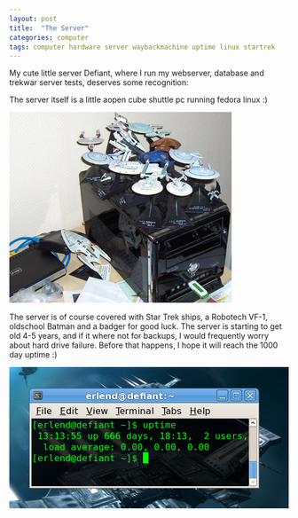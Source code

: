 ```yaml
---
layout: post
title:  "The Server"
categories: computer
tags: computer hardware server waybackmachine uptime linux startrek
---
```


My cute little server Defiant, where I run my webserver, database and trekwar server tests, deserves some recognition:

The server itself is a little aopen cube shuttle pc running fedora linux :)

![Defiant server](images/2009-defiant.jpg)

The server is of course covered with Star Trek ships, a Robotech VF-1, oldschool Batman and a badger for good luck. The server is starting to get old 4-5 years, and if it where not for backups, I would frequently worry about hard drive failure. Before that happens, I hope it will reach the 1000 day uptime :)

![Defiant uptime 666](images/2009-uptime666.png)
